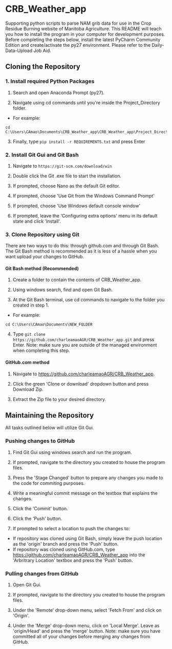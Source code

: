 # CRB_Weather_app
Supporting python scripts to parse NAM grib data for use in the Crop Residue Burning website of Manitoba Agriculture. This README will teach you how to install the program in your computer for development purposes. Before completing the steps below, install the latest PyCharm Community Edition and create/activate the py27 
environment. Please refer to the Daily-Data-Upload Job Aid.

## Cloning the Repository

### 1. Install required Python Packages

1. Search and open Anaconda Prompt (py27).

2. Navigate using cd commands until you're inside the Project_Directory folder. 

* For example: 
```
cd C:\Users\CAmao\Documents\CRB_Weather_app\CRB_Weather_app\Project_Directory
```
3. Finally, type ```pip install -r REQUIREMENTS.txt``` and press Enter

### 2. Install Git Gui and Git Bash

1. Navigate to ```https://git-scm.com/download/win```

2. Double click the Git .exe file to start the installation.

3. If prompted, choose Nano as the default Git editor.

4. If prompted, choose 'Use Git from the Windows Command Prompt'

5. If prompted, choose 'Use Windows default console window'

6. If prompted, leave the 'Configuring extra options' menu in its default state and click 'Install'.

### 3. Clone Repository using Git
There are two ways to do this: through github.com and through Git Bash. The Git Bash method is recommended as it is less
of a hassle when you want upload your changes to GitHub.

#### Git Bash method (Recommended)

1. Create a folder to contain the contents of CRB_Weather_app.

2. Using windows search, find and open Git Bash.

3. At the Git Bash terminal, use cd commands to navigate to the folder you created in step 1.

* For example:
```
cd C:\Users\CAmao\Documents\NEW_FOLDER
```

4. Type ```git clone https://github.com/charleamaoAGR/CRB_Weather_app.git``` and press Enter. Note: make sure you are outside of the
managed environment when completing this step.

#### GitHub.com method

1. Navigate to https://github.com/charleamaoAGR/CRB_Weather_app.

2. Click the green 'Clone or download' dropdown button and press Download Zip.

3. Extract the Zip file to your desired directory.

## Maintaining the Repository
All tasks outlined below will utilize Git Gui.

### Pushing changes to GitHub

1. Find Git Gui using windows search and run the program.

2. If prompted, navigate to the directory you created to house the program files.

3. Press the 'Stage Changed' button to prepare any changes you made to the code for commiting purposes.

4. Write a meaningful commit message on the textbox that explains the changes.

5. Click the 'Commit' button.

6. Click the 'Push' button.

7. If prompted to select a location to push the changes to:

* If repository was cloned using Git Bash, simply leave the push location as the 'origin' branch and press the 'Push' button.
* If repository was cloned using GitHub.com, type https://github.com/charleamaoAGR/CRB_Weather_app into the 'Arbritrary Location' textbox and press the 'Push' button.

### Pulling changes from GitHub

1. Open Git Gui.

2. If prompted, navigate to the directory you created to house the program files. 

3. Under the 'Remote' drop-down menu, select 'Fetch From' and click on 'Origin'.

4. Under the 'Merge' drop-down menu, click on 'Local Merge'. Leave as 'origin/Head' and press the 'merge' button. Note: make sure you have committed all of your changes before merging any changes from GitHub.

